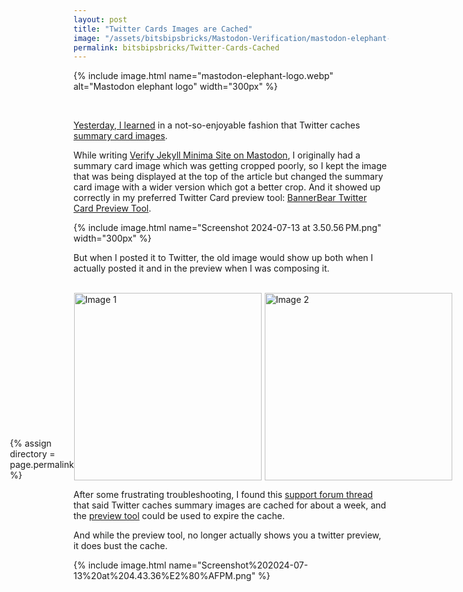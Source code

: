 ```yaml
---
layout: post
title: "Twitter Cards Images are Cached"
image: "/assets/bitsbipsbricks/Mastodon-Verification/mastodon-elephant-logo-wider.webp"
permalink: bitsbipsbricks/Twitter-Cards-Cached
---
```


{% include image.html 
  name="mastodon-elephant-logo.webp" 
  alt="Mastodon elephant logo" 
  width="300px"
%}

<br>

[Yesterday, I learned](https://x.com/search?q=%22Today%20I%20learned%22%20OR%20TIL%20from%3ARamVasuthevan&src=typed_query&f=top) in a not-so-enjoyable fashion that Twitter caches [summary card images](https://developer.x.com/en/docs/twitter-for-websites/cards/overview/summary-card-with-large-image). 

While writing [Verify Jekyll Minima Site on Mastodon](/bitsbipsbricks/Mastodon-Verification), I originally had a summary card image which was getting cropped poorly, so I kept the image that was being displayed at the top of the article but changed the summary card image with a wider version which got a better crop. And it showed up correctly in my preferred Twitter Card preview tool: [BannerBear Twitter Card Preview Tool](https://www.bannerbear.com/tools/twitter-card-preview-tool/). 

{% include image.html 
  name="Screenshot 2024-07-13 at 3.50.56 PM.png" 
  width="300px"
%}

But when I posted it to Twitter, the old image would show up both when I actually posted it and in the preview when I was composing it. 

<br>

<div style="display: flex; align-items: flex-end; justify-content: center;">
    {% assign directory = page.permalink %}
    <img src="/assets/{{ directory }}/Screenshot%202024-07-13%20at%202.54.40%E2%80%AFPM.png" alt="Image 1" style="width: 300px; margin-right: 5px;">
    <img src="/assets/{{ directory }}/Screenshot%202024-07-13%20at%203.50.53%E2%80%AFPM.png" alt="Image 2" style="width: 300px;">
</div>


After some frustrating troubleshooting, I found this [support forum thread](https://devcommunity.x.com/t/twitter-summary-cards-are-they-cached/18345) that said Twitter caches summary images are cached for about a week, and the [preview tool](https://cards-dev.twitter.com/validator) could be used to expire the cache. 

And while the preview tool, no longer actually shows you a twitter preview, it does bust the cache.


{% include image.html 
  name="Screenshot%202024-07-13%20at%204.43.36%E2%80%AFPM.png" 
%}

